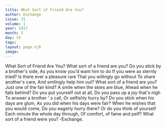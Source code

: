 ```yaml
---
title: What Sort of Friend Are You?
author: Exchange
issue: 31
volume: 1
year: 1917
month: 5
day: VI
tags:
layout: page.njk
image:
---
```

What Sort of Friend Are You?   What sort of a friend are you?   Do you stick by a brother's side,   As you know you'd want him to do If you were as sternly tried?   Is there ever a pleasure rare That you willingly go without   To share another's care,   And smilingly help him out?   What sort of a friend are you? Just one of the fair kind?   A smile when the skies are blue, Ahead when he falls behind?   Do you put yourself out at all,   Do you pass up a joy that's nigh   To answer a brother ' s call, Or selfishly hurry by?   Do you stick when his days are glum, As you did when his days were fair?   When he wishes that you would come, Do you eagerly hurry there?   Or do you think of yourself   Each minute the whole day through,   Of comfort, of fame and pelf? What sort of a friend were you?    -Exchange.   




